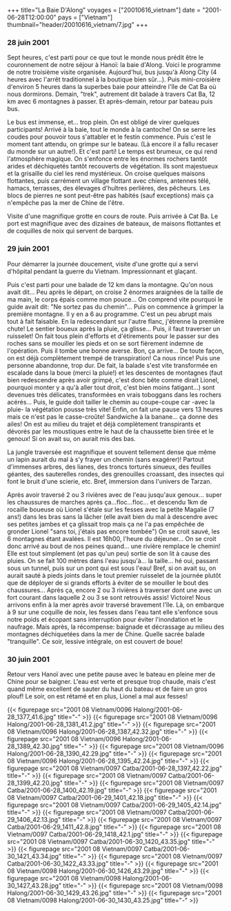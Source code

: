 +++
title="La Baie D'Along"
voyages = ["20010616_vietnam"]
date = "2001-06-28T12:00:00"
pays = ["Vietnam"]
thumbnail="header/20010616_vietnam/7.jpg"
+++
### 28 juin 2001

Sept heures, c'est parti pour ce que tout le monde nous prédit être le couronnement 
de notre séjour à Hanoï: la baie d'Along. Voici le programme de notre troisième 
visite organisée. Aujourd'hui, bus jusqu'à Along City (4 heures avec l'arrêt 
traditionnel à la boutique bien sûr...). Puis mini-croisière d'environ 5 heures 
dans la superbes baie pour atteindre l'île de Cat Ba où nous dormirons. Demain, 
"trek", autrement dit balade à travers Cat Ba, 12 km avec 6 montagnes à passer. 
Et après-demain, retour par bateau puis bus.

Le bus est immense, et... trop plein. On est obligé de virer quelques participants! 
Arrivé à la baie, tout le monde à la cantoche! On se serre les coudes pour pouvoir 
tous s'attabler et le festin commence. Puis c'est le moment tant attendu, on 
grimpe sur le bateau. (Là encore il a fallu recaser du monde sur un autre!). 
Et c'est parti! Le temps est brumeux, ce qui rend l'atmosphère magique. On s'enfonce 
entre les énormes rochers tantôt arides et déchiquetés tantôt recouverts de 
végétation. Ils sont majestueux et la grisaille du ciel les rend mystérieux. 
On croise quelques maisons flottantes, puis carrément un village flottant avec 
chiens, antennes télé, hamacs, terrasses, des élevages d'huîtres perlières, 
des pêcheurs. Les blocs de pierres ne sont peut-être pas habités (sauf exceptions) 
mais ça n'empêche pas la mer de Chine de l'être. 

Visite d'une magnifique grotte en cours de route. Puis arrivée à Cat Ba. Le 
port est magnifique avec des dizaines de bateaux, de maisons flottantes et de 
coquilles de noix qui servent de barques.

### 29 juin 2001

Pour démarrer la journée doucement, visite d'une grotte qui a servi d'hôpital 
pendant la guerre du Vietnam. Impressionnant et glaçant.

Puis c'est parti pour une balade de 12 km dans la montagne. Qu'on nous avait 
dit... Peu après le départ, on croise 2 énormes araignées de la taille de ma 
main, le corps épais comme mon pouce... On comprend vite pourquoi le guide avait 
dit: "Ne sortez pas du chemin"... Puis on commence à grimper la première montagne. 
Il y en a 6 au programme. C'est un peu abrupt mais tout à fait faisable. En 
la redescendant sur l'autre flanc, j'étrenne la première chute! Le sentier boueux 
après la pluie, ça glisse... Puis, il faut traverser un ruisselet! On fait tous 
plein d'efforts et d'étirements pour le passer sur des roches sans se mouiller 
les pieds et on se sort fièrement indemne de l'opération. Puis il tombe une 
bonne averse. Bon, ça arrive... De toute façon, on est déjà complètement trempé 
de transpiration! Ca nous rince! Puis une personne abandonne, trop dur. De fait, 
la balade s'est vite transformée en escalade dans la boue (merci la pluie!) 
et les descentes de montagnes (faut bien redescendre après avoir grimpé, c'est 
donc bête comme dirait Lionel, pourquoi monter y a qu'à aller tout droit, c'est 
bien moins fatigant...) sont devenues très délicates, transformées en vrais 
toboggans dans les rochers acérés... Puis, le guide doit tailler le chemin au 
coupe-coupe car -avec la pluie- la végétation pousse très vite! Enfin, on fait 
une pause vers 13 heures mais ce n'est pas le casse-croûte! Sandwiche à la banane... 
ça donne des ailes! On est au milieu du trajet et déjà complètement transpirants 
et dévorés par les moustiques entre le haut de la chaussette bien tirée et le 
genoux! Si on avait su, on aurait mis des bas.

La jungle traversée est magnifique et souvent tellement dense que même un lapin 
aurait du mal à s'y frayer un chemin (sans exagérer)! Partout d'immenses arbres, 
des lianes, des troncs torturés sinueux, des feuilles géantes, des sauterelles 
rondes, des grenouilles croassant, des insectes qui font le bruit d'une scierie, 
etc. Bref, immersion dans l'univers de Tarzan. 

Après avoir traversé 2 ou 3 rivières avec de l'eau jusqu'aux genoux... super 
les chaussures de marches après ça...floc...floc... et descendu 1km de rocaille 
boueuse où Lionel s'étale sur les fesses avec la petite Magalie (7 ans!) dans 
les bras sans la lâcher (elle avait bien du mal à descendre avec ses petites 
jambes et ça glissait trop mais ça ne l'a pas empêchée de gronder Lionel "sans 
toi, j'étais pas encore tombée") On se croit sauvé, les 6 montagnes étant avalées. 
Il est 16h00, l'heure du déjeuner... On se croit donc arrivé au bout de nos 
peines quand... une rivière remplace le chemin! Elle est tout simplement (et 
pas qu'un peu) sortie de son lit à cause des pluies. On se fait 100 mètres dans 
l'eau jusqu'à... la taille... hé oui, passant sous un tunnel, puis sur un pont 
qui est sous l'eau! Bref, si on avait su, on aurait sauté à pieds joints dans 
le tout premier ruisselet de la journée plutôt que de déployer de si grands 
efforts à éviter de se mouiller le bout des chaussures... Après ça, encore 2 
ou 3 rivières à traverser dont une avec un fort courant dans laquelle 2 ou 3 
se sont retrouvés assis! Victoire! Nous arrivons enfin à la mer après avoir 
traversé bravement l'île. Là, on embarque à 9 sur une coquille de noix, les 
fesses dans l'eau tant elle s'enfonce sous notre poids et écopant sans interruption 
pour éviter l'inondation et le naufrage. Mais après, la récompense: baignade 
et décrassage au milieu des montagnes déchiquetées dans la mer de Chine. Quelle 
sacrée balade "tranquille". Ce soir, lessive intégrale, on est couvert de boue! 


### 30 juin 2001

Retour vers Hanoï avec une petite pause avec le bateau en pleine mer de Chine 
pour se baigner. L'eau est verte et presque trop chaude, mais c'est quand même 
excellent de sauter du haut du bateau et de faire un gros plouf! Le soir, on 
est rétamé et en plus, Lionel a mal aux fesses! 


{{< figurepage src="2001 08 Vietnam/0096 Halong/2001-06-28_1377_41.6.jpg" title="-"  >}}
{{< figurepage src="2001 08 Vietnam/0096 Halong/2001-06-28_1381_41.2.jpg" title="-"  >}}
{{< figurepage src="2001 08 Vietnam/0096 Halong/2001-06-28_1387_42.32.jpg" title="-"  >}}
{{< figurepage src="2001 08 Vietnam/0096 Halong/2001-06-28_1389_42.30.jpg" title="-"  >}}
{{< figurepage src="2001 08 Vietnam/0096 Halong/2001-06-28_1390_42.29.jpg" title="-"  >}}
{{< figurepage src="2001 08 Vietnam/0096 Halong/2001-06-28_1395_42.24.jpg" title="-"  >}}
{{< figurepage src="2001 08 Vietnam/0097 Catba/2001-06-28_1397_42.22.jpg" title="-"  >}}
{{< figurepage src="2001 08 Vietnam/0097 Catba/2001-06-28_1399_42.20.jpg" title="-"  >}}
{{< figurepage src="2001 08 Vietnam/0097 Catba/2001-06-28_1400_42.19.jpg" title="-"  >}}
{{< figurepage src="2001 08 Vietnam/0097 Catba/2001-06-29_1401_42.18.jpg" title="-"  >}}
{{< figurepage src="2001 08 Vietnam/0097 Catba/2001-06-29_1405_42.14.jpg" title="-"  >}}
{{< figurepage src="2001 08 Vietnam/0097 Catba/2001-06-29_1406_42.13.jpg" title="-"  >}}
{{< figurepage src="2001 08 Vietnam/0097 Catba/2001-06-29_1411_42.8.jpg" title="-"  >}}
{{< figurepage src="2001 08 Vietnam/0097 Catba/2001-06-29_1418_42.1.jpg" title="-"  >}}
{{< figurepage src="2001 08 Vietnam/0097 Catba/2001-06-30_1420_43.35.jpg" title="-"  >}}
{{< figurepage src="2001 08 Vietnam/0097 Catba/2001-06-30_1421_43.34.jpg" title="-"  >}}
{{< figurepage src="2001 08 Vietnam/0097 Catba/2001-06-30_1422_43.33.jpg" title="-"  >}}
{{< figurepage src="2001 08 Vietnam/0098 Halong/2001-06-30_1426_43.29.jpg" title="-"  >}}
{{< figurepage src="2001 08 Vietnam/0098 Halong/2001-06-30_1427_43.28.jpg" title="-"  >}}
{{< figurepage src="2001 08 Vietnam/0098 Halong/2001-06-30_1429_43.26.jpg" title="-"  >}}
{{< figurepage src="2001 08 Vietnam/0098 Halong/2001-06-30_1430_43.25.jpg" title="-"  >}}


